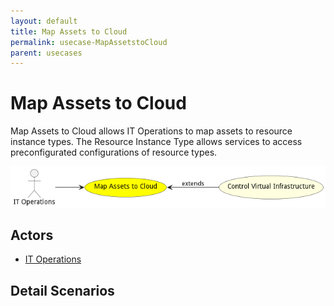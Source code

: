 ```yaml
---
layout: default
title: Map Assets to Cloud
permalink: usecase-MapAssetstoCloud
parent: usecases
---
```

# Map Assets to Cloud

Map Assets to Cloud allows IT Operations to map assets to resource instance types. The Resource Instance Type allows services to access preconfigurated configurations of resource types.

![Activities Diagram](./Activities.png)

## Actors

* [IT Operations](actor-itops)











## Detail Scenarios





